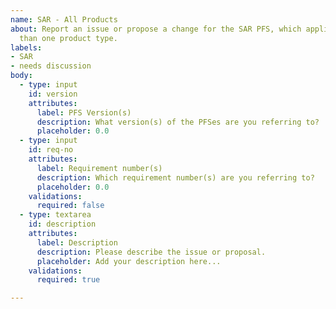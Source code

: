```yaml
---
name: SAR - All Products
about: Report an issue or propose a change for the SAR PFS, which applies to more
  than one product type.
labels:
- SAR
- needs discussion
body:
  - type: input
    id: version
    attributes:
      label: PFS Version(s)
      description: What version(s) of the PFSes are you referring to?
      placeholder: 0.0
  - type: input
    id: req-no
    attributes:
      label: Requirement number(s)
      description: Which requirement number(s) are you referring to?
      placeholder: 0.0
    validations:
      required: false
  - type: textarea
    id: description
    attributes:
      label: Description
      description: Please describe the issue or proposal.
      placeholder: Add your description here...
    validations:
      required: true

---
```



